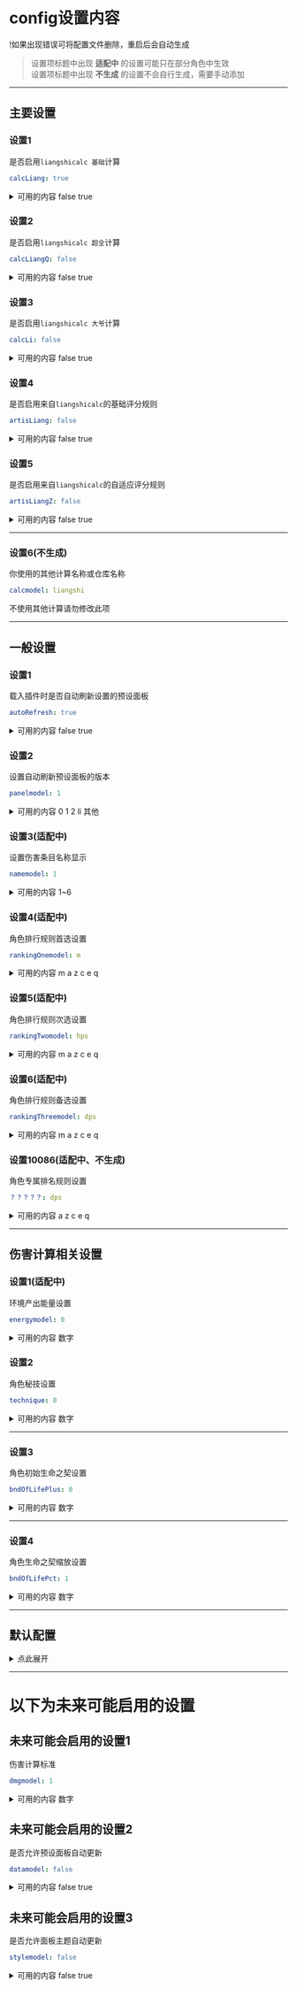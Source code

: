 # config设置内容

!如果出现错误可将配置文件删除，重启后会自动生成
> 设置项标题中出现 **适配中** 的设置可能只在部分角色中生效 <br> 设置项标题中出现 **不生成** 的设置不会自行生成，需要手动添加

---

## 主要设置

### 设置1
是否启用`liangshicalc 基础`计算
~~~~~~~~~~YAML
calcLiang: true
~~~~~~~~~~
<details><summary>可用的内容 false true</summary>

`true` 启用

`false` 禁用

</details>

### 设置2
是否启用`liangshicalc 超全`计算
~~~~~~~~~~YAML
calcLiangQ: false
~~~~~~~~~~
<details><summary>可用的内容 false true</summary>

`true` 启用

`false` 禁用

</details>

### 设置3
是否启用`liangshicalc 大爷`计算
~~~~~~~~~~YAML
calcLi: false
~~~~~~~~~~
<details><summary>可用的内容 false true</summary>

`true` 启用

`false` 禁用

</details>

### 设置4
是否启用来自`liangshicalc`的基础评分规则
~~~~~~~~~~YAML
artisLiang: false
~~~~~~~~~~
<details><summary>可用的内容 false true</summary>

`true` 启用

`false` 禁用

</details>

### 设置5
是否启用来自`liangshicalc`的自适应评分规则
~~~~~~~~~~YAML
artisLiangZ: false
~~~~~~~~~~
<details><summary>可用的内容 false true</summary>

`true` 启用

`false` 禁用

</details>

---


### 设置6(不生成)
你使用的其他计算名称或仓库名称
~~~~~~~~~~YAML
calcmodel: liangshi
~~~~~~~~~~
不使用其他计算请勿修改此项

---

## 一般设置

### 设置1
载入插件时是否自动刷新设置的预设面板
~~~~~~~~~~YAML
autoRefresh: true
~~~~~~~~~~
<details><summary>可用的内容 false true</summary>

`true` 重启后会自动刷新设置的预设面板

`false` 重启后将不会刷新预设面板

</details>

### 设置2
设置自动刷新预设面板的版本
~~~~~~~~~~YAML
panelmodel: 1 
~~~~~~~~~~

<details><summary>可用的内容 0 1 2 li 其他</summary>

`0` 用户自行修改的预设面板

`1` liangshi-calc默认的预设面板

`2` liangshi-calc默认的带主角版本预设面板

`li` 来自阿离（大爷）版本的预设面板

`其他` 将此选项设置为其他作者的预设面板名称

</details>

### 设置3(适配中)
设置伤害条目名称显示
~~~~~~~~~~YAML
namemodel: 1
~~~~~~~~~~

<details><summary>可用的内容 1~6 </summary>

`1` 伤害条目名称将使用默认设置名称
>举例： 普通攻击一段伤害 / 海月之誓伤害 / 琉金火光爆炸伤害 / 提八妲钟 Q落雷

`2` 伤害条目将使用全称
>举例： 弦月舞步一段伤害 / 海月之誓伤害 / 琉金火光爆炸伤害 / 提八妲钟 大密法·天狐显真落雷

`3` 伤害条目将简化小部分名称
>举例： 普通攻击一段伤害 / 海月之誓伤害 / 琉金火光爆炸伤害 / 提八妲钟 大密法·天狐显真落雷

`4` 伤害条目将使用通俗叫法
>举例： 普通攻击一段伤害 / 元素战技伤害 / 元素爆发爆炸伤害 / 提八妲钟 元素爆发落雷

`5` 伤害条目将使用字母简化名称
>举例： 普攻一段伤害 / E技能伤害 / Q技能爆炸伤害 / 提八妲钟 Q技能落雷

`6` 伤害条目将使用纯字母名称显示
>举例： A一段伤害 / E伤害 / Q爆炸伤害 / 提八妲钟 Q落雷

</details>

### 设置4(适配中)
角色排行规则首选设置
~~~~~~~~~~YAML
rankingOnemodel: m
~~~~~~~~~~
<details><summary>可用的内容 m a z c e q </summary>

>此选项为角色排行首选规则，角色排行时会首先选择设定的属性进行排行

`m` 默认的排行设置

`a` 使用普通攻击伤害

`z` 使用 ( 原神：重击伤害 ，星穹铁道：追加攻击 ）

`c` 使用 ( 原神：高空下落攻击伤害 ，星穹铁道：强化普通攻击 ）

`e` 使用 ( 原神：元素战技伤害 ，星穹铁道：战技伤害 ）

`q` 使用 ( 原神：元素爆发伤害 ，星穹铁道：终结技伤害 ）

`f` 使用角色的辅助队友能力

`h` 使用角色的治疗量/护盾吸收量/伤害消解量

`y` 使用角色的养成度（仅限使用极简版伤害计算）

`dph` 使用角色的单轮总伤害量（仅限使用超全版伤害计算）

`hph` 使用角色的单轮总治疗量（仅限使用超全版伤害计算）

`dps` 使用角色的平均每秒伤害值（仅限使用超全版伤害计算）

`hps` 使用角色的平均每秒治疗量（仅限使用超全版伤害计算）

`undefined` 摆烂,爱用啥排用啥排

</details>

### 设置5(适配中)
角色排行规则次选设置
~~~~~~~~~~YAML
rankingTwomodel: hps
~~~~~~~~~~
<details><summary>可用的内容 m a z c e q </summary>

>此选项为角色排行次选规则，角色排行时，首选规则未命中时候将会使用此规则

`可用的内容` 与首选规则一致

</details>

### 设置6(适配中)
角色排行规则备选设置
~~~~~~~~~~YAML
rankingThreemodel: dps
~~~~~~~~~~
<details><summary>可用的内容 m a z c e q </summary>

>此选项为角色排行备选规则，角色排行时，首选与次选规则均未命中时候将会使用此规则

`可用的内容` 与首选规则一致

</details>

### 设置10086(适配中、不生成)
角色专属排名规则设置
~~~~~~~~~~YAML
？？？？？: dps
~~~~~~~~~~
<details><summary>可用的内容 a z c e q </summary>

>此选项为角色专属排行规则，角色排行时，只会使用此规则且不受到通用规则影响

**可用的内容** 与首选规则一致，但不可使用 `m` 作为排行规则

<details><summary>使用规则</summary>

角色所存在的游戏 `gs` 或 `sr` 加 `角色ID` 加 `ranking`

举例1(星铁 花火 使用 **辅助队友能力** 进行角色排行)
~~~~~~~~~~YAML
sr1306ranking: f
~~~~~~~~~~

举例2(原神 胡桃 使用 **重击伤害** 进行角色排行)
~~~~~~~~~~YAML
gs46ranking: z
~~~~~~~~~~

<details><summary>出问题了？</summary>

出现以下情况的请立刻点击 `右上角叉叉` 退出本页面
~~~~~~~~~~YAML
e: gs70ranking

gs70ranking: m

gs角色IDranking: e

gs 角色ID ranking: e

gs八重神子ranking: e

gs 珊瑚宫心海 ranking: h

gs 70 ranking: e

gs加70加ranking: e

gs 加 70 加 ranking: e

gs+70+ranking: e

gs + 70 + ranking: e

gs70rankingsr1112ranking: e

gs70ranking sr1112ranking: e
~~~~~~~~~~
~~~~~~~~~~
来份所有角色已经设置好的

救命啊，这个到底要怎么改啊

为什么不直接用角色名字却用的ID

想同时使用两个条目进行排行，怎么改

一个一个角色还要单独设置，真是太麻烦了

就一个排行整这么麻烦的设置，真是太不方便了

为什么单独设置不能使用默认规则，真是太不方便了

我用的基础版计算，但是我想用超全版里的条目进行排行
~~~~~~~~~~
>问角色ID的也请点击 `右上角叉叉`

</details>

</details>

</details>

---

## 伤害计算相关设置

### 设置1(适配中)
环境产出能量设置
~~~~~~~~~~YAML
energymodel: 0
~~~~~~~~~~
<details><summary>可用的内容 数字 </summary>

>此选项产出的能量会被角色的元素充能影响且会影响到角色DPS的计算，请慎重调整

`<0` 环境会扣除角色能量，例如 噬能之雷 深海龙蜥

`0` 环境不产出元素能量，角色无法通过环境获取元素能量

`>0` 环境会为角色提供能量或目标会产出元素能量

</details>

### 设置2
角色秘技设置
~~~~~~~~~~YAML
technique: 0
~~~~~~~~~~
<details><summary>可用的内容 数字 </summary>

>此选项仅对星铁角色生效，启用后角色计算将加入秘技加成

`0` 角色不启用秘技

`>0` 角色启用秘技，根据设置的数字叠层 （请设置为正整数）

</details>

---

### 设置3
角色初始生命之契设置
~~~~~~~~~~YAML
bndOfLifePlus: 0
~~~~~~~~~~
<details><summary>可用的内容 数字 </summary>

>此选项在会大幅影响到DPS和Pro版计算中圣遗物谐律异想断章的触发，请谨慎修改

`0` 角色初始不拥有生命之契

`>0` 角色初始拥有指定生命值上限的生命之契（请设置为小于200的数）

`200` 在缩放设置为1的情况下角色始终拥有最高上限的生命之契

</details>

---

### 设置4
角色生命之契缩放设置
~~~~~~~~~~YAML
bndOfLifePct: 1
~~~~~~~~~~
<details><summary>可用的内容 数字 </summary>

>此选项在会大幅影响到DPS计算，请谨慎修改

`0` 角色无法获取生命之契

`>0&<1` 角色获取生命之契按比例减少

`1` 角色正常获取生命之契

`>1` 角色获取生命之契按比例提升

<details><summary>阿蕾奇诺参考数据</summary>

>如何选择？：选择您`当前循环中最后一次普通攻击的段数` 或 `再次获取生命之契前最后一次普通攻击的段数` 或 `生命之契耗尽前最后一次普通攻击的段数` 对应的值

| 攻击名称 | 参考值 | 备注 |
|:-----:|:-----:|:-----:|
|普通攻击一段|1.0000|初始生命之契小于32.432%时选此项|
|普通攻击二段|0.9625|无|
|普通攻击三段|0.9268|无|
|普通攻击四段A|0.8930|无|
|普通攻击四段B|0.8608|无|
|普通攻击五段|0.8302|无|
|普通攻击六段|0.8011|一轮普通攻击期望选此项|
|二轮普通攻击一段|0.7734|无|
|二轮普通攻击二段|0.7470|无|
|二轮普通攻击三段|0.7218|初始65%生命之契在此耗尽（0+0）|
|二轮普通攻击四段A|0.69795|无|
|二轮普通攻击四段B|0.6751|无|
|二轮普通攻击五段|0.6534|无|
|二轮普通攻击六段|0.6326|二轮普通攻击期望选此项|
|三轮普通攻击一段|0.6129|初始90%生命之契在此耗尽（0+1）/94.8%生命之契在此耗尽（0+0二轮）|
|三轮普通攻击二段|0.59395|初始117.949%生命之契在此耗尽（0+1二轮）|
|三轮普通攻击三段|0.5759|无|
|三轮普通攻击四段A|0.5567|无|
|三轮普通攻击四段B|0.5422|初始130%生命之契在此耗尽（2+0）|
|三轮普通攻击五段|0.5265|无|
|三轮普通攻击六段|0.5114|初始145%生命之契在此耗尽（0+0极限）/三轮普通攻击期望选此项|
|四轮普通攻击一段|0.4970|初始155%生命之契在此耗尽（2+1）/159.55%生命之契在此耗尽（2+0二轮）|
|四轮普通攻击二段|0.4832|初始170%生命之契在此耗尽（0+1极限）/173.21%生命之契在此耗尽（0+0极限二轮）|
|四轮普通攻击三段|0.4700|182.89%生命之契在此耗尽（2+1二轮）|
|四轮普通攻击四段A|0.4574|200%生命之契在此被耗尽/198.29%生命之契在此耗尽（0+1极限二轮）|

</details>

</details>

---

## 默认配置
<details><summary>点此展开</summary>

>出现异常时可复制下方配置尝试恢复

~~~~~~~~~~YAML
calcLiang: true
calcLiangQ: false
calcLi: false
artisLiang: false
artisLiangZ: false

autoRefresh: true
panelmodel: 1
namemodel: 1
rankingOnemodel: m
rankingTwomodel: hps
rankingThreemodel: dps

technique: 0
energymodel: 0
bndOfLifePlus: 0
bndOfLifePct: 1
~~~~~~~~~~

</details>

---

# 以下为未来可能启用的设置

## 未来可能会启用的设置1
伤害计算标准
~~~~~~~~~~YAML
dmgmodel: 1
~~~~~~~~~~
<details><summary>可用的内容 数字 </summary>

>此选项会直接影响到伤害计算的数值，请慎重调整

`0.85` 模拟实战存在失误的伤害

`1` 游戏内实际伤害

`1.3` 模拟小程序等其他计算器的伤害

</details>

## 未来可能会启用的设置2
是否允许预设面板自动更新
~~~~~~~~~~YAML
datamodel: false
~~~~~~~~~~
<details><summary>可用的内容 false true </summary>

`true` 安装的所有预设面板将会自动更新

`false` 禁用预设面板自动更新

</details>

## 未来可能会启用的设置3
是否允许面板主题自动更新
~~~~~~~~~~YAML
stylemodel: false
~~~~~~~~~~
<details><summary>可用的内容 false true </summary>

`true` 安装的所有面板主题将会自动更新

`false` 禁用面板主题自动更新

</details>